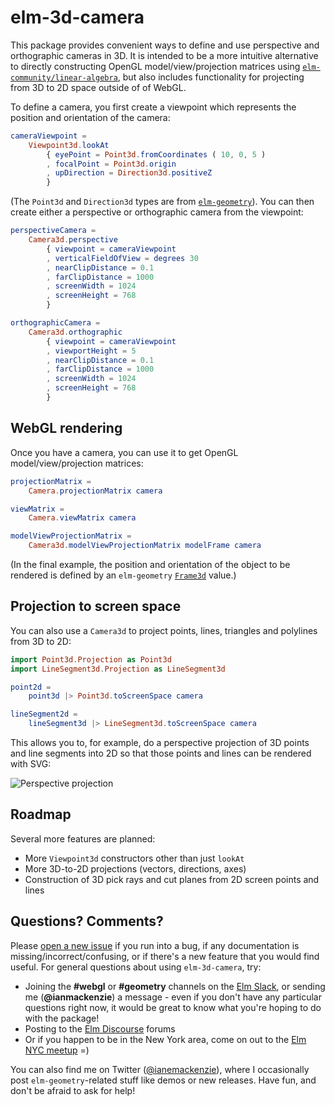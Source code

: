 # elm-3d-camera

This package provides convenient ways to define and use perspective and
orthographic cameras in 3D. It is intended to be a more intuitive alternative to
directly constructing OpenGL model/view/projection matrices using
[`elm-community/linear-algebra`](http://package.elm-lang.org/packages/elm-community/linear-algebra/latest),
but also includes functionality for projecting from 3D to 2D space outside of
of WebGL.

To define a camera, you first create a viewpoint which represents the position
and orientation of the camera:

```elm
cameraViewpoint =
    Viewpoint3d.lookAt
        { eyePoint = Point3d.fromCoordinates ( 10, 0, 5 )
        , focalPoint = Point3d.origin
        , upDirection = Direction3d.positiveZ
        }
```

(The `Point3d` and `Direction3d` types are from [`elm-geometry`](http://package.elm-lang.org/packages/ianmackenzie/elm-geometry/latest)).
You can then create either a perspective or orthographic camera from the
viewpoint:

```elm
perspectiveCamera =
    Camera3d.perspective
        { viewpoint = cameraViewpoint
        , verticalFieldOfView = degrees 30
        , nearClipDistance = 0.1
        , farClipDistance = 1000
        , screenWidth = 1024
        , screenHeight = 768
        }

orthographicCamera =
    Camera3d.orthographic
        { viewpoint = cameraViewpoint
        , viewportHeight = 5
        , nearClipDistance = 0.1
        , farClipDistance = 1000
        , screenWidth = 1024
        , screenHeight = 768
        }
```

## WebGL rendering

Once you have a camera, you can use it to get OpenGL model/view/projection
matrices:

```elm
projectionMatrix =
    Camera.projectionMatrix camera

viewMatrix =
    Camera.viewMatrix camera

modelViewProjectionMatrix =
    Camera3d.modelViewProjectionMatrix modelFrame camera
```

(In the final example, the position and orientation of the object to be
rendered is defined by an `elm-geometry` [`Frame3d`](http://package.elm-lang.org/packages/ianmackenzie/elm-geometry/latest/Frame3d)
value.)

## Projection to screen space

You can also use a `Camera3d` to project points, lines, triangles and polylines
from 3D to 2D:

```elm
import Point3d.Projection as Point3d
import LineSegment3d.Projection as LineSegment3d

point2d =
    point3d |> Point3d.toScreenSpace camera

lineSegment2d =
    lineSegment3d |> LineSegment3d.toScreenSpace camera
```

This allows you to, for example, do a perspective projection of 3D points and
line segments into 2D so that those points and lines can be rendered with SVG:

![Perspective projection](https://ianmackenzie.github.io/elm-3d-camera/1.0.0/projection.png)

## Roadmap

Several more features are planned:

  - More `Viewpoint3d` constructors other than just `lookAt`
  - More 3D-to-2D projections (vectors, directions, axes)
  - Construction of 3D pick rays and cut planes from 2D screen points and lines

## Questions? Comments?

Please [open a new issue](https://github.com/ianmackenzie/elm-3d-camera/issues) if you
run into a bug, if any documentation is missing/incorrect/confusing, or if
there's a new feature that you would find useful. For general questions about
using `elm-3d-camera`, try:

  - Joining the **#webgl** or **#geometry** channels on the [Elm Slack](http://elmlang.herokuapp.com/),
    or sending me (**@ianmackenzie**) a message - even if you don't have any
    particular questions right now, it would be great to know what you're hoping
    to do with the package!
  - Posting to the [Elm Discourse](https://discourse.elm-lang.org/) forums
  - Or if you happen to be in the New York area, come on out to the
    [Elm NYC meetup](https://www.meetup.com/Elm-NYC/) =)

You can also find me on Twitter ([@ianemackenzie](https://twitter.com/ianemackenzie)),
where I occasionally post `elm-geometry`-related stuff like demos or new
releases. Have fun, and don't be afraid to ask for help!
